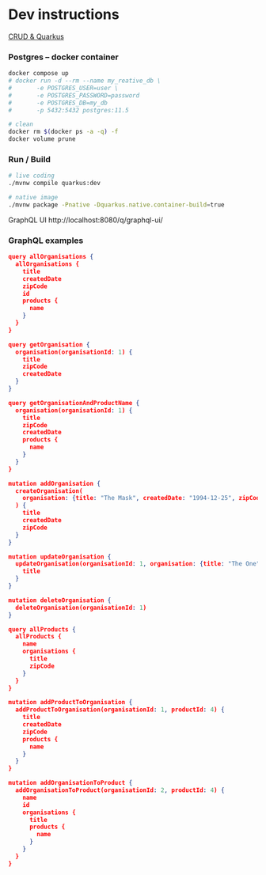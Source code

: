 # Dev instructions 


[CRUD & Quarkus](https://dvddhln.medium.com/creating-a-crud-app-with-quarkus-reactive-hibernate-panache-and-graphql-using-a-postgresql-216ecd75ee52)

###  Postgres – docker container

```bash
docker compose up
# docker run -d --rm --name my_reative_db \
#       -e POSTGRES_USER=user \
#       -e POSTGRES_PASSWORD=password 
#       -e POSTGRES_DB=my_db 
#       -p 5432:5432 postgres:11.5

# clean
docker rm $(docker ps -a -q) -f
docker volume prune
```

### Run / Build

```bash
# live coding
./mvnw compile quarkus:dev

# native image
./mvnw package -Pnative -Dquarkus.native.container-build=true
```

GraphQL UI http://localhost:8080/q/graphql-ui/

### GraphQL examples

```json
query allOrganisations {
  allOrganisations {
    title
    createdDate
    zipCode
    id
    products {
      name
    }
  }
}

query getOrganisation {
  organisation(organisationId: 1) {
    title
    zipCode
    createdDate
  }
}

query getOrganisationAndProductName {
  organisation(organisationId: 1) {
    title
    zipCode
    createdDate
    products {
      name
    }
  }
}

mutation addOrganisation {
  createOrganisation(
    organisation: {title: "The Mask", createdDate: "1994-12-25", zipCode: "99098"}
  ) {
    title
    createdDate
    zipCode
  }
}

mutation updateOrganisation {
  updateOrganisation(organisationId: 1, organisation: {title: "The One"}) {
    title
  }
}

mutation deleteOrganisation {
  deleteOrganisation(organisationId: 1)
}

query allProducts {
  allProducts {
    name
    organisations {
      title
      zipCode
    }
  }
}

mutation addProductToOrganisation {
  addProductToOrganisation(organisationId: 1, productId: 4) {
    title
    createdDate
    zipCode
    products {
      name
    }
  }
}

mutation addOrganisationToProduct {
  addOrganisationToProduct(organisationId: 2, productId: 4) {
    name
    id
    organisations {
      title
      products {
        name
      }
    }
  }
}


```

